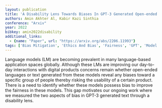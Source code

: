 ```yaml
---
layout: publication
title: 'A Disability Lens Towards Biases In GPT-3 Generated Open-ended Languages'
authors: Amin Akhter Al, Kabir Kazi Sinthia
conference: "Arxiv"
year: 2022
bibkey: amin2022disability
additional_links:
  - {name: "Paper", url: "https://arxiv.org/abs/2206.11993"}
tags: ['Bias Mitigation', 'Ethics And Bias', 'Fairness', 'GPT', 'Model Architecture']
---
```

Language models (LM) are becoming prevalent in many language-based application spaces globally. Although these LMs are improving our day-to-day interactions with digital products concerns remain whether open-ended languages or text generated from these models reveal any biases toward a specific group of people thereby risking the usability of a certain product. There is a need to identify whether these models possess bias to improve the fairness in these models. This gap motivates our ongoing work where we measured the two aspects of bias in GPT-3 generated text through a disability lens.
